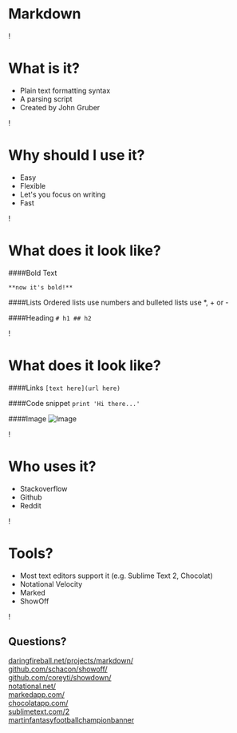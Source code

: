 Markdown
===

!

What is it?
===
* Plain text formatting syntax
* A parsing script
* Created by John Gruber

!

Why should I use it?
===
* Easy
* Flexible
* Let's you focus on writing
* Fast

!

What does it look like?
===
####Bold Text

`**now it's bold!**`

####Lists
Ordered lists use numbers and bulleted lists use *, + or -

####Heading
`# h1 ## h2`

!

What does it look like?
===
####Links
`[text here](url here)`

####Code snippet
`print 'Hi there...'`

####Image
![Image](http://f.cl.ly/items/0D1E2m3O0P0v3L2Y2D2e/Screen%20Shot%202012-09-06%20at%209.02.39%20PM.png "Image title") 

!

Who uses it?
===
* Stackoverflow
* Github
* Reddit

!

Tools?
===
* Most text editors support it (e.g. Sublime Text 2, Chocolat)
* Notational Velocity
* Marked
* ShowOff

!

Questions?
---
[daringfireball.net/projects/markdown/](daringfireball.net/projects/markdown/)  
[github.com/schacon/showoff/](http://github.com/schacon/showoff/)  
[github.com/coreyti/showdown/](http://github.com/coreyti/showdown/)  
[notational.net/](http://notational.net/)  
[markedapp.com/](http://markedapp.com/)  
[chocolatapp.com/](http://chocolatapp.com/)  
[sublimetext.com/2](http://www.sublimetext.com/2)  
[martinfantasyfootballchampionbanner](http://zlnk.at/image/0d272e3g1x3K)


